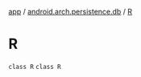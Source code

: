 [app](../../index.md) / [android.arch.persistence.db](../index.md) / [R](./index.md)

# R

`class R`
`class R`
